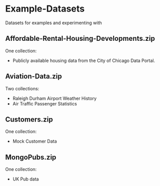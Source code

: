 # Example-Datasets

Datasets for examples and experimenting with

## Affordable-Rental-Housing-Developments.zip
One collection:
* Publicly available housing data from the City of Chicago Data Portal.

## Aviation-Data.zip
Two collections:
* Raleigh Durham Airport Weather History
* Air Traffic Passenger Statistics

## Customers.zip
One collection:
* Mock Customer Data

## MongoPubs.zip
One collection:
* UK Pub data



